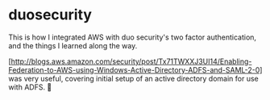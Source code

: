 # duosecurity
This is how I integrated AWS with duo security's two factor authentication, and the things I learned along the way.

[http://blogs.aws.amazon.com/security/post/Tx71TWXXJ3UI14/Enabling-Federation-to-AWS-using-Windows-Active-Directory-ADFS-and-SAML-2-0] was very useful, covering initial setup of an active directory domain for use with ADFS.



